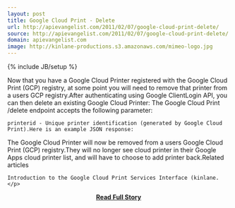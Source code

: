 ```yaml
---
layout: post
title: Google Cloud Print - Delete
url: http://apievangelist.com/2011/02/07/google-cloud-print-delete/
source: http://apievangelist.com/2011/02/07/google-cloud-print-delete/
domain: apievangelist.com
image: http://kinlane-productions.s3.amazonaws.com/mimeo-logo.jpg
---
```

{% include JB/setup %}<p>Now that you have a Google Cloud Printer registered with the Google Cloud Print (GCP) registry, at some point you will need to remove that printer from a users GCP registry.After authenticating using Google ClientLogin API, you can then delete an existing Google Cloud Printer:
 The Google Cloud Print /delete endpoint accepts the following parameter:

	printerid - Unique printer identification (generated by Google Cloud Print).Here is an example JSON response:

The Google Cloud Printer will now be removed from a users Google Cloud Print (GCP) registry.They will no longer see cloud printer in their Google Apps cloud printer list, and will have to choose to add printer back.Related articles

	Introduction to the Google Cloud Print Services Interface (kinlane.</p>
<center><p><a href="http://apievangelist.com/2011/02/07/google-cloud-print-delete/" style='padding:25px; font-sze:18px; font-weight: bold;'>Read Full Story</a></p></center>
